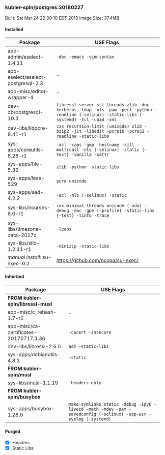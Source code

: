 ### kubler-spin/postgres:20180227

Built: Sat Mar 24 22:00:10 EDT 2018
Image Size: 37.4MB

#### Installed
Package | USE Flags
--------|----------
app-admin/eselect-1.4.11 | `-doc -emacs -vim-syntax`
app-eselect/eselect-postgresql-2.3 | ``
app-misc/editor-wrapper-4 | ``
dev-db/postgresql-10.3 | `libressl server ssl threads zlib -doc -kerberos -ldap -nls -pam -perl -python -readline (-selinux) -static-libs (-systemd) -tcl -uuid -xml`
dev-libs/libpcre-8.41-r1 | `cxx recursion-limit (unicode) zlib -bzip2 -jit -libedit -pcre16 -pcre32 -readline -static-libs`
sys-apps/coreutils-8.28-r1 | `-acl -caps -gmp -hostname -kill -multicall -nls (-selinux) -static {-test} -vanilla -xattr`
sys-apps/file-5.32 | `zlib -python -static-libs`
sys-apps/less-529 | `pcre unicode`
sys-apps/sed-4.2.2 | `-acl -nls (-selinux) -static`
sys-libs/ncurses-6.0-r1 | `cxx minimal threads unicode (-ada) -debug -doc -gpm (-profile) -static-libs {-test} -tinfo -trace`
sys-libs/timezone-data-2017c | `-leaps`
sys-libs/zlib-1.2.11-r1 | `-minizip -static-libs`
*manual install*: su-exec-0.2 | https://github.com/ncopa/su-exec/
#### Inherited
Package | USE Flags
--------|----------
**FROM kubler-spin/libressl-musl** |
app-misc/c_rehash-1.7-r1 | ``
app-misc/ca-certificates-20170717.3.36 | `-cacert -insecure`
dev-libs/libressl-2.6.0 | `asm -static-libs`
sys-apps/debianutils-4.8.3 | `-static`
**FROM kubler-spin/musl** |
sys-libs/musl-1.1.19 | `-headers-only`
**FROM kubler-spin/busybox** |
sys-apps/busybox-1.28.0 | `make-symlinks static -debug -ipv6 -livecd -math -mdev -pam -savedconfig (-selinux) -sep-usr -syslog (-systemd)`
#### Purged
- [x] Headers
- [x] Static Libs
